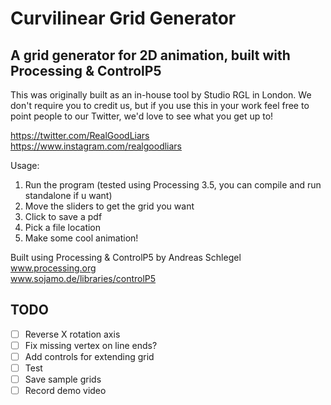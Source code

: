 # Curvilinear Grid Generator
## A grid generator for 2D animation, built with Processing & ControlP5

This was originally built as an in-house tool by Studio RGL in London. We don't require you to credit us, but if you use this in your work feel free to point people to our Twitter, we'd love to see what you get up to!

https://twitter.com/RealGoodLiars  
https://www.instagram.com/realgoodliars

Usage:
 1) Run the program (tested using Processing 3.5, you can compile and run standalone if u want)
 3) Move the sliders to get the grid you want
 4) Click to save a pdf
 2) Pick a file location
 5) Make some cool animation!

Built using Processing & ControlP5 by Andreas Schlegel  
www.processing.org  
www.sojamo.de/libraries/controlP5

## TODO
- [ ] Reverse X rotation axis
- [ ] Fix missing vertex on line ends?
- [ ] Add controls for extending grid
- [ ] Test
- [ ] Save sample grids
- [ ] Record demo video
